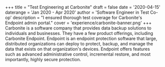 +++
title = "Test Engineering at Carbonite"
draft = false
date = '2020-04-15'
daterange = 'Jan 2020 - Apr 2020'
author = 'Software Engineer in Test Co-op'
description = "I ensured thorough test coverage for Carbonite's Endpoint admin portal."
cover = 'experience/carbonite-banner.png'
+++
Carbonite is a software company that provides data backup solutions to individuals and businesses. They have a few product offerings, including Carbonite Endpoint. Endpoint is an endpoint protection software that  large, distributed organizations can deploy to protect, backup, and manage the data that exists on that organization's devices. Endpoint offers features such as advanced administrative control, incremental restore, and most importantly, highly secure protection.
